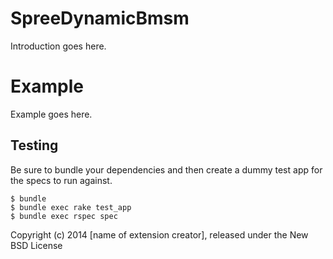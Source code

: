 SpreeDynamicBmsm
================

Introduction goes here.


Example
=======

Example goes here.

Testing
-------

Be sure to bundle your dependencies and then create a dummy test app for the specs to run against.

    $ bundle
    $ bundle exec rake test_app
    $ bundle exec rspec spec

Copyright (c) 2014 [name of extension creator], released under the New BSD License
